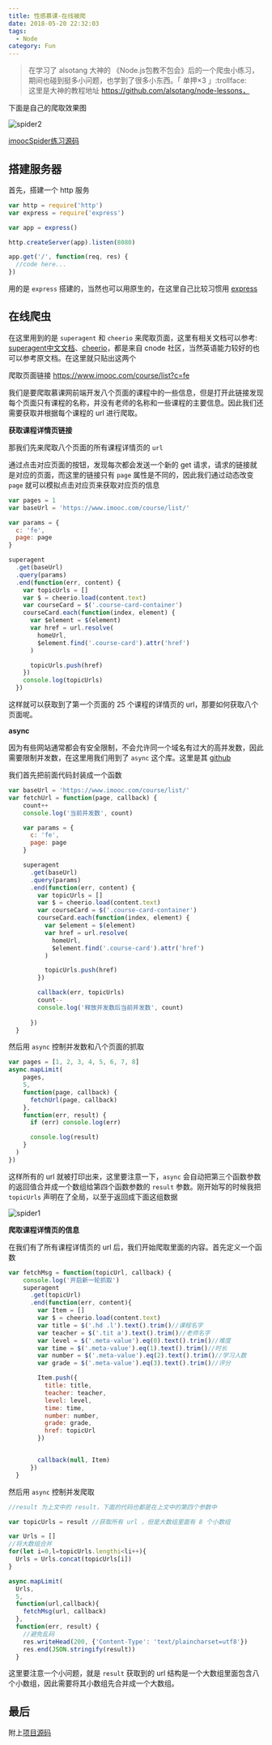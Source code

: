 ```yaml
---
title: 性感慕课-在线被爬
date: 2018-05-20 22:32:03
tags:
  - Node
category: Fun
---
```


> 在学习了 alsotang 大神的 《Node.js包教不包会》后的一个爬虫小练习，期间也碰到挺多小问题，也学到了很多小东西。「 单押×3 」:trollface: <br> 这里是大神的教程地址 https://github.com/alsotang/node-lessons，

<!--more-->

下面是自己的爬取效果图

![spider2](性感慕课-在线被爬/spider2.png)

[imoocSpider练习源码](https://github.com/MLuminary/subentry/blob/master/easySpider/imoocSpider/app.js)


## 搭建服务器

首先，搭建一个 http 服务

```js
var http = require('http')
var express = require('express')

var app = express()

http.createServer(app).listen(8080)

app.get('/', function(req, res) {
  //code here...
})
```

用的是 `express` 搭建的，当然也可以用原生的，在这里自己比较习惯用 [express](http://www.expressjs.com.cn/)

## 在线爬虫

在这里用到的是 `superagent` 和 `cheerio` 来爬取页面，这里有相关文档可以参考: [superagent中文文档](https://cnodejs.org/topic/5378720ed6e2d16149fa16bd)、[cheerio](https://cnodejs.org/topic/5203a71844e76d216a727d2e)，都是来自 cnode 社区，当然英语能力较好的也可以参考原文档。在这里就只贴出这两个

爬取页面链接 https://www.imooc.com/course/list?c=fe

我们是要爬取慕课网前端开发八个页面的课程中的一些信息，但是打开此链接发现每个页面只有课程的名称，并没有老师的名称和一些课程的主要信息。因此我们还需要获取并根据每个课程的 url 进行爬取。

**获取课程详情页链接**

那我们先来爬取八个页面的所有课程详情页的 `url`

通过点击对应页面的按钮，发现每次都会发送一个新的 get 请求，请求的链接就是对应的页面，而这里的链接只有 `page` 属性是不同的，因此我们通过动态改变 `page` 就可以模拟点击对应页来获取对应页的信息

```js
var pages = 1
var baseUrl = 'https://www.imooc.com/course/list/'

var params = {
  c: 'fe',
  page: page
}

superagent
  .get(baseUrl)
  .query(params)
  .end(function(err, content) {
    var topicUrls = []
    var $ = cheerio.load(content.text)
    var courseCard = $('.course-card-container')
    courseCard.each(function(index, element) {
      var $element = $(element)
      var href = url.resolve(
        homeUrl,
        $element.find('.course-card').attr('href')
      )

      topicUrls.push(href)
    })
    console.log(topicUrls)
  })
```

这样就可以获取到了第一个页面的 25 个课程的详情页的 url，那要如何获取八个页面呢。

**async**

因为有些网站通常都会有安全限制，不会允许同一个域名有过大的高并发数，因此需要限制并发数，在这里用我们用到了 `async` 这个库。这里是其 [github](https://github.com/caolan/async)

我们首先把前面代码封装成一个函数

```js
var baseUrl = 'https://www.imooc.com/course/list/'
var fetchUrl = function(page, callback) {
    count++
    console.log('当前并发数', count)

    var params = {
      c: 'fe',
      page: page
    }

    superagent
      .get(baseUrl)
      .query(params)
      .end(function(err, content) {
        var topicUrls = []
        var $ = cheerio.load(content.text)
        var courseCard = $('.course-card-container')
        courseCard.each(function(index, element) {
          var $element = $(element)
          var href = url.resolve(
            homeUrl,
            $element.find('.course-card').attr('href')
          )

          topicUrls.push(href)
        })

        callback(err, topicUrls)
        count--
        console.log('释放并发数后当前并发数', count)
        
      })
  }
```

然后用 `async` 控制并发数和八个页面的抓取

```js
var pages = [1, 2, 3, 4, 5, 6, 7, 8]
async.mapLimit(
    pages, 
    5,
    function(page, callback) {
      fetchUrl(page, callback)
    },
    function(err, result) {
      if (err) console.log(err)

      console.log(result)
    }
  )
})
```

这样所有的 url 就被打印出来，这里要注意一下，`async` 会自动把第三个函数参数的返回值合并成一个数组给第四个函数参数的 `result` 参数。刚开始写的时候我把 `topicUrls` 声明在了全局，以至于返回成下面这组数据

![spider1](性感慕课-在线被爬/spider1.png)

**爬取课程详情页的信息**

在我们有了所有课程详情页的 url 后，我们开始爬取里面的内容。首先定义一个函数

```js
var fetchMsg = function(topicUrl, callback) {
    console.log('开启新一轮抓取')
    superagent
      .get(topicUrl)
      .end(function(err, content){
        var Item = []
        var $ = cheerio.load(content.text)
        var title = $('.hd .l').text().trim()//课程名字
        var teacher = $('.tit a').text().trim()//老师名字
        var level = $('.meta-value').eq(0).text().trim()//难度
        var time = $('.meta-value').eq(1).text().trim()//时长
        var number = $('.meta-value').eq(2).text().trim()//学习人数
        var grade = $('.meta-value').eq(3).text().trim()//评分

        Item.push({
          title: title,
          teacher: teacher,
          level: level,
          time: time,
          number: number,
          grade: grade,
          href: topicUrl
        })


        callback(null, Item)
      })
  }
```

然后用 `async` 控制并发爬取

```js
//result 为上文中的 result，下面的代码也都是在上文中的第四个参数中

var topicUrls = result //获取所有 url ，但是大数组里面有 8 个小数组

var Urls = []
//将大数组合并
for(let i=0,l=topicUrls.lengthi<li++){
  Urls = Urls.concat(topicUrls[i])
}

async.mapLimit(
  Urls,
  5,
  function(url,callback){
    fetchMsg(url, callback)
  },
  function(err, result) {
    //避免乱码
    res.writeHead(200, {'Content-Type': 'text/plaincharset=utf8'})
    res.end(JSON.stringify(result))
  }
```

这里要注意一个小问题，就是 `result` 获取到的 url 结构是一个大数组里面包含八个小数组，因此需要将其小数组先合并成一个大数组。

## 最后

附上[项目源码](https://github.com/MLuminary/subentry/blob/master/easySpider/imoocSpider/app.js)
